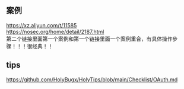 

## 案例

https://xz.aliyun.com/t/11585    <br>
https://nosec.org/home/detail/2187.html <br>
第二个链接里面第一个案例和第一个链接里面一个案例重合，有具体操作步骤！！！很经典！！


## tips

https://github.com/HolyBugx/HolyTips/blob/main/Checklist/OAuth.md


